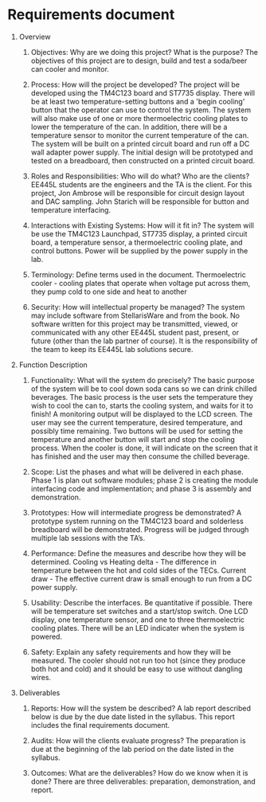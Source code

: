 # Requirements document
1. Overview
    1. Objectives: Why are we doing this project? What is the purpose? 
    The objectives of this project are to design, build and test a soda/beer can cooler and monitor.

    2. Process: How will the project be developed? 
    The project will be developed using the TM4C123 board and ST7735 display. There will be at least two temperature-setting buttons and a 'begin cooling' button that the operator can use to control the system. The system will also make use of one or more thermoelectric cooling plates to lower the temperature of the can. In addition, there will be a temperature sensor to monitor the current temperature of the can. The system will be built on a printed circuit board and run off a DC wall adapter power supply. The initial design will be prototyped and tested on a breadboard, then constructed on a printed circuit board. 

    3. Roles and Responsibilities: Who will do what?  Who are the clients?
    EE445L students are the engineers and the TA is the client. For this project, 
    Jon Ambrose will be responsible for circuit design layout and DAC sampling.
    John Starich will be responsible for button and temperature interfacing.

    4. Interactions with Existing Systems: How will it fit in?
    The system will be use the TM4C123 Launchpad, ST7735 display, a printed circuit board, a temperature sensor, a thermoelectric cooling plate, and control buttons. Power will be supplied by the power supply in the lab.

    5. Terminology: Define terms used in the document.
    Thermoelectric cooler - cooling plates that operate when voltage put across them, they pump cold to one side and heat to another

    6. Security: How will intellectual property be managed?
    The system may include software from StellarisWare and from the book. No software written for this project may be transmitted, viewed, or communicated with any other EE445L student past, present, or future (other than the lab partner of course). It is the responsibility of the team to keep its EE445L lab solutions secure.

2. Function Description
    1. Functionality: What will the system do precisely?
    The basic purpose of the system will be to cool down soda cans so we can drink chilled beverages. The basic process is the user sets the temperature they wish to cool the can to, starts the cooling system, and waits for it to finish!
    A monitoring output will be displayed to the LCD screen. The user may see the current temperature, desired temperature, and possibly time remaining. Two buttons will be used for setting the temperature and another button will start and stop the cooling process. When the cooler is done, it will indicate on the screen that it has finished and the user may then consume the chilled beverage.

    2. Scope: List the phases and what will be delivered in each phase.
    Phase 1 is plan out software modules; phase 2 is creating the module interfacing code and implementation; and phase 3 is assembly and demonstration.

    3. Prototypes: How will intermediate progress be demonstrated?
    A prototype system running on the TM4C123 board and solderless breadboard will be demonstrated. Progress will be judged through multiple lab sessions with the TA’s.

    4. Performance: Define the measures and describe how they will be determined.
    Cooling vs Heating delta - The difference in temperature between the hot and cold sides of the TECs.
    Current draw - The effective current draw is small enough to run from a DC power supply.

    5. Usability: Describe the interfaces. Be quantitative if possible.
    There will be temperature set switches and a start/stop switch. One LCD display, one temperature sensor, and one to three thermoelectric cooling plates. There will be an LED indicater when the system is powered.

    6. Safety: Explain any safety requirements and how they will be measured.
    The cooler should not run too hot (since they produce both hot and cold) and it should be easy to use without dangling wires.

3. Deliverables
    1. Reports: How will the system be described?
    A lab report described below is due by the due date listed in the syllabus. This report includes the final requirements document.

    2. Audits: How will the clients evaluate progress?
    The preparation is due at the beginning of the lab period on the date listed in the syllabus.

    3. Outcomes: What are the deliverables? How do we know when it is done?
    There are three deliverables: preparation, demonstration, and report.
